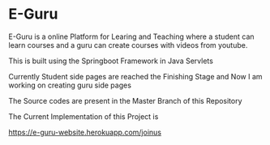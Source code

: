 # E-Guru
E-Guru is a online Platform for Learing and Teaching where a student can learn courses and a guru can create courses with videos from youtube.

This is built using the Springboot Framework in Java Servlets

Currently Student side pages are reached the Finishing Stage and Now I am working on creating guru side pages

The Source codes are present in the Master Branch of this Repository

The Current Implementation of this Project is 

https://e-guru-website.herokuapp.com/joinus
